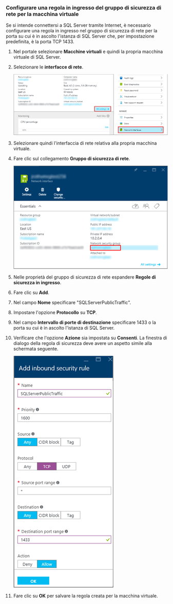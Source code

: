 ### Configurare una regola in ingresso del gruppo di sicurezza di rete per la macchina virtuale

Se si intende connettersi a SQL Server tramite Internet, è necessario configurare una regola in ingresso nel gruppo di sicurezza di rete per la porta su cui è in ascolto l'istanza di SQL Server che, per impostazione predefinita, è la porta TCP 1433.

1. Nel portale selezionare **Macchine virtuali** e quindi la propria macchina virtuale di SQL Server.

3. Selezionare le **interfacce di rete**.

	![interfaccia di rete](./media/virtual-machines-sql-server-connection-steps/rm-network-interface.png)

4. Selezionare quindi l'interfaccia di rete relativa alla propria macchina virtuale.

4. Fare clic sul collegamento **Gruppo di sicurezza di rete**.

	![interfaccia di rete](./media/virtual-machines-sql-server-connection-steps/rm-network-security-group.png)

6. Nelle proprietà del gruppo di sicurezza di rete espandere **Regole di sicurezza in ingresso**.

5. Fare clic su **Add**.

6. Nel campo **Nome** specificare "SQLServerPublicTraffic".

7. Impostare l'opzione **Protocollo** su **TCP**.

8. Nel campo **Intervallo di porte di destinazione** specificare 1433 o la porta su cui è in ascolto l'istanza di SQL Server.

9. Verificare che l'opzione **Azione** sia impostata su **Consenti**. La finestra di dialogo della regola di sicurezza deve avere un aspetto simile alla schermata seguente.

	![regola di sicurezza di rete](./media/virtual-machines-sql-server-connection-steps/rm-network-security-rule.png)

9. Fare clic su **OK** per salvare la regola creata per la macchina virtuale.

<!---HONumber=AcomDC_0629_2016-->